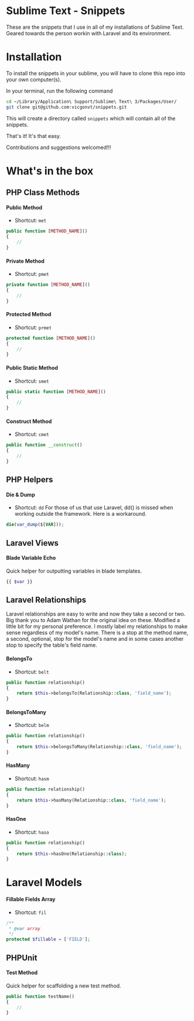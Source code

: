 # Sublime Text - Snippets

These are the snippets that I use in all of my installations of Sublime Text. Geared towards the person workin with Laravel and its environment.

# Installation

To install the snippets in your sublime, you will have to clone this repo into your own computer(s).

In your terminal, run the following command

```sh
cd ~/Library/Application\ Support/Sublime\ Text\ 3/Packages/User/
git clone git@github.com:vicgonvt/snippets.git
```

This will create a directory called `snippets` which will contain all of the snippets. 

That's it! It's that easy.

Contributions and suggestions welcomed!!!


# What's in the box

## PHP Class Methods

#### Public Method
+ Shortcut: `met`

```php
public function [METHOD_NAME]()
{
    //
}
```

#### Private Method
+ Shortcut: `pmet`

```php
private function [METHOD_NAME]()
{
    //
}
```

#### Protected Method
+ Shortcut: `prmet`

```php
protected function [METHOD_NAME]()
{
    //
}
```

#### Public Static Method
+ Shortcut: `smet`

```php
public static function [METHOD_NAME]()
{
    //
}
```

#### Construct Method
+ Shortcut: `cmet`

```php
public function __construct()
{
    //
}
```

## PHP Helpers

#### Die & Dump
+ Shortcut: `dd`
For those of us that use Laravel, dd() is missed when working outside the framework. Here is a workaround.

```php
die(var_dump($[VAR]));
```

## Laravel Views

#### Blade Variable Echo

Quick helper for outputting variables in blade templates.

```php
{{ $var }}
```

## Laravel Relationships

Laravel relationships are easy to write and now they take a second or two. Big thank you to Adam Wathan for the original idea on these. Modified a little bit for my personal preference. I mostly label my relationships to make sense regardless of my model's name. There is a stop at the method name, a second, optional, stop for the model's name and in some cases another stop to specify the table's field name.

#### BelongsTo
+ Shortcut: `belt`

```php
public function relationship()
{
    return $this->belongsTo(Relationship::class, 'field_name');
}
```

#### BelongsToMany
+ Shortcut: `belm`

```php
public function relationship()
{
    return $this->belongsToMany(Relationship::class, 'field_name');
}
```

#### HasMany
+ Shortcut: `hasm`

```php
public function relationship()
{
    return $this->hasMany(Relationship::class, 'field_name');
}
```

#### HasOne
+ Shortcut: `haso`

```php
public function relationship()
{
    return $this->hasOne(Relationship::class);
}
```

# Laravel Models

#### Fillable Fields Array
+ Shortcut: `fil`

```php
/**
 * @var array
 */
protected $fillable = ['FIELD'];

```

## PHPUnit

#### Test Method

Quick helper for scaffolding a new test method.

```php
public function testName()
{
    //
}
```
